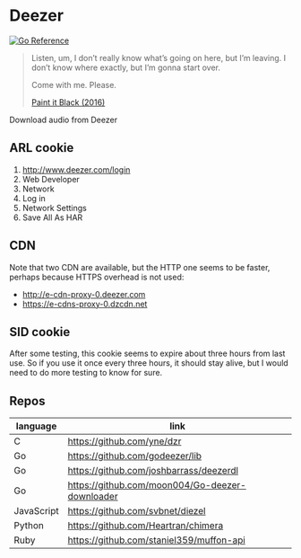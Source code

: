 # Deezer

[![Go Reference]](//pkg.go.dev/github.com/89z/deezer)

[Go Reference]:https://pkg.go.dev/static/img/badge.svg

> Listen, um, I don’t really know what’s going on here, but I’m leaving. I
> don’t know where exactly, but I’m gonna start over.
>
> Come with me. Please.
>
> [Paint it Black (2016)](//wikipedia.org/wiki/Paint_It_Black_%282016_film%29)

Download audio from Deezer

## ARL cookie

1. http://www.deezer.com/login
2. Web Developer
3. Network
4. Log in
5. Network Settings
6. Save All As HAR

## CDN

Note that two CDN are available, but the HTTP one seems to be faster, perhaps
because HTTPS overhead is not used:

- http://e-cdn-proxy-0.deezer.com
- https://e-cdns-proxy-0.dzcdn.net

## SID cookie

After some testing, this cookie seems to expire about three hours from last use.
So if you use it once every three hours, it should stay alive, but I would need
to do more testing to know for sure.

## Repos

language   | link
-----------|-----
C          | https://github.com/yne/dzr
Go         | https://github.com/godeezer/lib
Go         | https://github.com/joshbarrass/deezerdl
Go         | https://github.com/moon004/Go-deezer-downloader
JavaScript | https://github.com/svbnet/diezel
Python     | https://github.com/Heartran/chimera
Ruby       | https://github.com/staniel359/muffon-api
